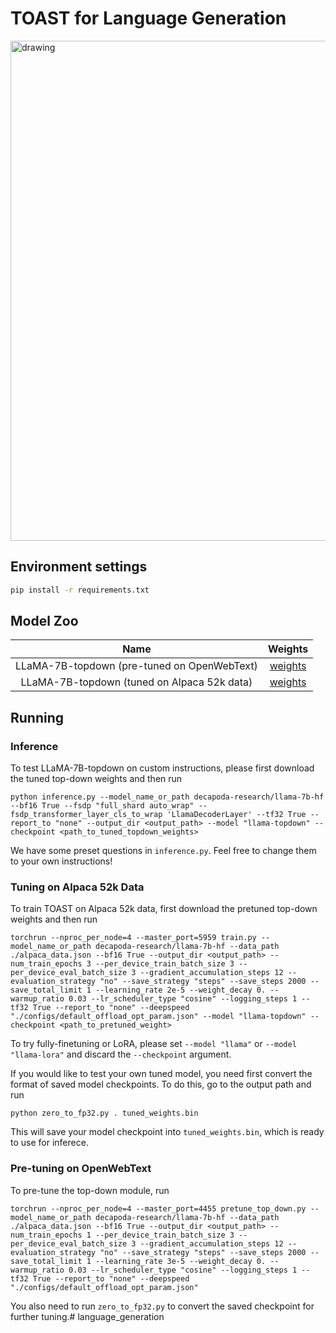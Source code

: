 # TOAST for Language Generation

<img src="assets/llama1.png" alt="drawing" width="800"/>

## Environment settings

```bash
pip install -r requirements.txt
```

## Model Zoo

|                    Name                     |                                        Weights                                         |
|:-------------------------------------------:|:--------------------------------------------------------------------------------------:|
| LLaMA-7B-topdown (pre-tuned on OpenWebText) | [weights](https://berkeley.box.com/shared/static/j4ulxk1cr56wih6lpu81x95uti65loqk.bin) |
| LLaMA-7B-topdown (tuned on Alpaca 52k data) | [weights](https://berkeley.box.com/shared/static/th0muks4nlh5flian5rvwapmg4ry1ps3.bin) |


## Running

### Inference

To test LLaMA-7B-topdown on custom instructions, please first download the tuned top-down weights and then run
```
python inference.py --model_name_or_path decapoda-research/llama-7b-hf --bf16 True --fsdp "full_shard auto_wrap" --fsdp_transformer_layer_cls_to_wrap 'LlamaDecoderLayer' --tf32 True --report_to "none" --output_dir <output_path> --model "llama-topdown" --checkpoint <path_to_tuned_topdown_weights>
```

We have some preset questions in `inference.py`. Feel free to change them to your own instructions!

### Tuning on Alpaca 52k Data

To train TOAST on Alpaca 52k data, first download the pretuned top-down weights and then run
```
torchrun --nproc_per_node=4 --master_port=5959 train.py --model_name_or_path decapoda-research/llama-7b-hf --data_path ./alpaca_data.json --bf16 True --output_dir <output_path> --num_train_epochs 3 --per_device_train_batch_size 3 --per_device_eval_batch_size 3 --gradient_accumulation_steps 12 --evaluation_strategy "no" --save_strategy "steps" --save_steps 2000 --save_total_limit 1 --learning_rate 2e-5 --weight_decay 0. --warmup_ratio 0.03 --lr_scheduler_type "cosine" --logging_steps 1 --tf32 True --report_to "none" --deepspeed "./configs/default_offload_opt_param.json" --model "llama-topdown" --checkpoint <path_to_pretuned_weight>
```

To try fully-finetuning or LoRA, please set `--model "llama"` or `--model "llama-lora"` and discard the `--checkpoint` argument.



If you would like to test your own tuned model, you need first convert the format of saved model checkpoints. To do this, go to the output path and run
```
python zero_to_fp32.py . tuned_weights.bin
```

This will save your model checkpoint into `tuned_weights.bin`, which is ready to use for inferece.

### Pre-tuning on OpenWebText

To pre-tune the top-down module, run
```
torchrun --nproc_per_node=4 --master_port=4455 pretune_top_down.py --model_name_or_path decapoda-research/llama-7b-hf --data_path ./alpaca_data.json --bf16 True --output_dir <output_path> --num_train_epochs 1 --per_device_train_batch_size 3 --per_device_eval_batch_size 3 --gradient_accumulation_steps 12 --evaluation_strategy "no" --save_strategy "steps" --save_steps 2000 --save_total_limit 1 --learning_rate 3e-5 --weight_decay 0. --warmup_ratio 0.03 --lr_scheduler_type "cosine" --logging_steps 1 --tf32 True --report_to "none" --deepspeed "./configs/default_offload_opt_param.json"
```

You also need to run `zero_to_fp32.py` to convert the saved checkpoint for further tuning.# language_generation
